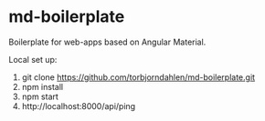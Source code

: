 # md-boilerplate

Boilerplate for web-apps based on Angular Material.

Local set up:
1. git clone https://github.com/torbjorndahlen/md-boilerplate.git
2. npm install
3. npm start
4. http://localhost:8000/api/ping
